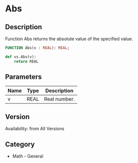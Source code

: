 # Abs

## Description
Function Abs returns the absolute value of the specified value.

```pascal
FUNCTION Abs(v : REAL): REAL;
```

```python
def vs.Abs(v):
    return REAL
```

## Parameters
|Name|Type|Description|
|---|---|---|
|v|REAL|Real number.|

## Version
Availability: from All Versions

## Category
* Math - General

